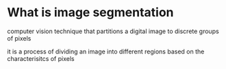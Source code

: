 # What is image segmentation

computer vision technique that partitions a digital image to discrete groups of pixels

it is a process of dividing an image into different regions based on the characterisitcs of pixels 